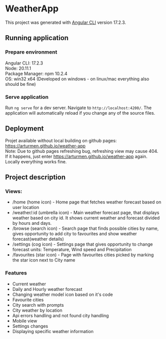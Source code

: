 # WeatherApp

This project was generated with [Angular CLI](https://github.com/angular/angular-cli) version 17.2.3.

## Running application

### Prepare environment
Angular CLI: 17.2.3  
Node: 20.11.1  
Package Manager: npm 10.2.4  
OS: win32 x64 (Developed on windows - on linux/mac everything also should be fine)

### Serve application

Run `ng serve` for a dev server. Navigate to `http://localhost:4200/`. The application will automatically reload if you change any of the source files.

## Deployment
Projet available without local building on github pages:  
https://arturmen.github.io/weather-app  
Note: Due to github pages refreshing bug, refreshing view may cause 404. If it happens, just enter https://arturmen.github.io/weather-app again. Locally everything works fine.

## Project description

### Views:
* /home         (home icon)       - Home page that fetches weather forecast based on user location  
* /weather/:id  (umbrella icon)   - Main weather forecast page, that displays weather based on city id. It shows current weather and forecast divided by hours and days.  
* /browse       (search icon)     - Search page that finds possible cities by name, gives opportunity to add city to favourites and show weather forecast(weather details)  
* /settings     (cog icon)        - Settings page that gives opportunity to change forecast units: Temperature, Wind speed and Precipitation  
* /favourites   (star icon)       - Page with favourites cities picked by marking the star icon next to City name  

### Features
* Current weather
* Daily and Hourly weather forecast
* Changing weather model icon based on it's code
* Favourite cities
* City search with prompts
* City weather by location
* Api errors handling and not found city handling
* Mobile view
* Settings changes
* Displaying specific weather information
